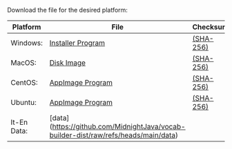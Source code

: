 Download the file for the desired platform:

Platform|File|Checksum
---|---|---
Windows:| [Installer Program](https://github.com/MidnightJava/vocab-builder-dist/raw/refs/heads/main/vocab_builder_1.0.1_x64-setup.exe) |[(SHA-256)](https://github.com/MidnightJava/vocab-builder-dist/raw/refs/heads/main/vocab_builder_1.0.1_x64-setup.exe.sha256)
MacOS: |[Disk Image](https://github.com/MidnightJava/vocab-builder-dist/raw/refs/heads/main/vocab_builder_1.0.1_x64.dmg) |[(SHA-256)](https://github.com/MidnightJava/vocab-builder-dist/raw/refs/heads/main/vocab_builder_1.0.1_x64.dmg.sha256)
CentOS:| [AppImage Program](https://github.com/MidnightJava/vocab-builder-dist/raw/refs/heads/main/vocab-builder_1.0.1_centos_amd64.AppImage) |[(SHA-256)](https://github.com/MidnightJava/vocab-builder-dist/raw/refs/heads/main/vocab-builder_1.0.1_centos_amd64.AppImage.sha256)
Ubuntu:| [AppImage Program](https://github.com/MidnightJava/vocab-builder-dist/raw/refs/heads/main/vocab-builder_1.0.1_ubuntu_amd64.AppImage) |[(SHA-256)](https://github.com/MidnightJava/vocab-builder-dist/raw/refs/heads/main/vocab-builder_1.0.1_ubuntu_amd64.AppImage.sha256)
It-En Data: | [data] (https://github.com/MidnightJava/vocab-builder-dist/raw/refs/heads/main/data)
